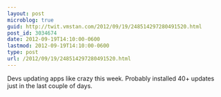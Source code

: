 ```yaml
---
layout: post
microblog: true
guid: http://twit.vmstan.com/2012/09/19/248514297280491520.html
post_id: 3034674
date: 2012-09-19T14:10:00-0600
lastmod: 2012-09-19T14:10:00-0600
type: post
url: /2012/09/19/248514297280491520.html
---
```

Devs updating apps like crazy this week. Probably installed 40+ updates just in the last couple of days.
